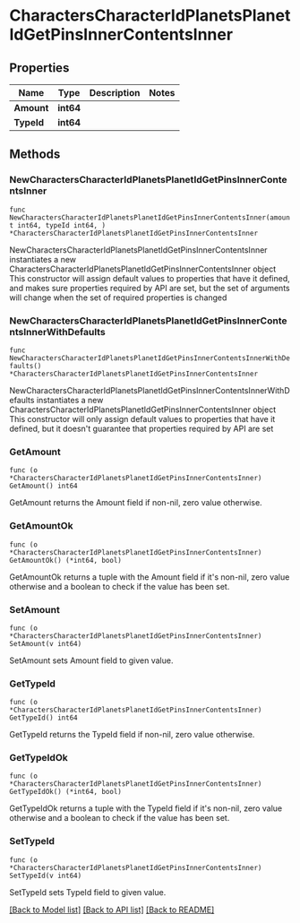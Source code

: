 # CharactersCharacterIdPlanetsPlanetIdGetPinsInnerContentsInner

## Properties

Name | Type | Description | Notes
------------ | ------------- | ------------- | -------------
**Amount** | **int64** |  | 
**TypeId** | **int64** |  | 

## Methods

### NewCharactersCharacterIdPlanetsPlanetIdGetPinsInnerContentsInner

`func NewCharactersCharacterIdPlanetsPlanetIdGetPinsInnerContentsInner(amount int64, typeId int64, ) *CharactersCharacterIdPlanetsPlanetIdGetPinsInnerContentsInner`

NewCharactersCharacterIdPlanetsPlanetIdGetPinsInnerContentsInner instantiates a new CharactersCharacterIdPlanetsPlanetIdGetPinsInnerContentsInner object
This constructor will assign default values to properties that have it defined,
and makes sure properties required by API are set, but the set of arguments
will change when the set of required properties is changed

### NewCharactersCharacterIdPlanetsPlanetIdGetPinsInnerContentsInnerWithDefaults

`func NewCharactersCharacterIdPlanetsPlanetIdGetPinsInnerContentsInnerWithDefaults() *CharactersCharacterIdPlanetsPlanetIdGetPinsInnerContentsInner`

NewCharactersCharacterIdPlanetsPlanetIdGetPinsInnerContentsInnerWithDefaults instantiates a new CharactersCharacterIdPlanetsPlanetIdGetPinsInnerContentsInner object
This constructor will only assign default values to properties that have it defined,
but it doesn't guarantee that properties required by API are set

### GetAmount

`func (o *CharactersCharacterIdPlanetsPlanetIdGetPinsInnerContentsInner) GetAmount() int64`

GetAmount returns the Amount field if non-nil, zero value otherwise.

### GetAmountOk

`func (o *CharactersCharacterIdPlanetsPlanetIdGetPinsInnerContentsInner) GetAmountOk() (*int64, bool)`

GetAmountOk returns a tuple with the Amount field if it's non-nil, zero value otherwise
and a boolean to check if the value has been set.

### SetAmount

`func (o *CharactersCharacterIdPlanetsPlanetIdGetPinsInnerContentsInner) SetAmount(v int64)`

SetAmount sets Amount field to given value.


### GetTypeId

`func (o *CharactersCharacterIdPlanetsPlanetIdGetPinsInnerContentsInner) GetTypeId() int64`

GetTypeId returns the TypeId field if non-nil, zero value otherwise.

### GetTypeIdOk

`func (o *CharactersCharacterIdPlanetsPlanetIdGetPinsInnerContentsInner) GetTypeIdOk() (*int64, bool)`

GetTypeIdOk returns a tuple with the TypeId field if it's non-nil, zero value otherwise
and a boolean to check if the value has been set.

### SetTypeId

`func (o *CharactersCharacterIdPlanetsPlanetIdGetPinsInnerContentsInner) SetTypeId(v int64)`

SetTypeId sets TypeId field to given value.



[[Back to Model list]](../README.md#documentation-for-models) [[Back to API list]](../README.md#documentation-for-api-endpoints) [[Back to README]](../README.md)


